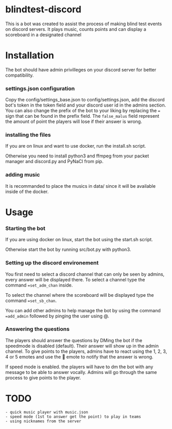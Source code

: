 # blindtest-discord

This is a bot was created to assist the process of making blind test events
on discord servers.
It plays music, counts points and can display a scoreboard in a designated channel



# Installation

The bot should have admin privilleges on your discord server
for better compatibility.

### settings.json configuration
Copy the config/settings_base.json to config/settings.json,
add the discord bot's token in the token field and your discord user id
in the admins section.
You can also change the prefix of the bot to your liking by replacing the `=` sign
that can be found in the prefix field.
The `false_malus` field represent the amount of point the players will lose if
their answer is wrong.

### installing the files
If you are on linux and want to use docker, run the install.sh script.

Otherwise you need to install python3 and ffmpeg from your packet manager and 
discord.py and PyNaCl from pip.

### adding music
It is recommanded to place the musics in data/ since it will be available inside
of the docker.



# Usage

### Starting the bot
If you are using docker on linux, start the bot using the start.sh script.

Otherwise start the bot by running src/bot.py with python3.

### Setting up the discord environement
You first need to select a discord channel that can only be seen by admins,
every answer will be displayed there.
To select a channel type the command `=set_adm_chan` inside.

To select the channel where the scoreboard will be displayed type the command
`=set_sb_chan`.

You can add other admins to help manage the bot by using the command `=add_admin`
followed by pinging the user using @.

### Answering the questions
The players should answer the questions by DMing the bot if the speedmode is
disabled (default). Their answer will show up in the admin channel.
To give points to the players, admins have to react using the 1, 2, 3, 4 or 5
emotes and use the 🚫 emote to notify that the answer is wrong.

If speed mode is enabled. the players will have to dm the bot with any message
to be able to answer vocally. Admins will go through the same process to give
points to the player.



# TODO

    - quick music player with music.json
    - speed mode (1st to answer get the point) to play in teams
    - using nicknames from the server